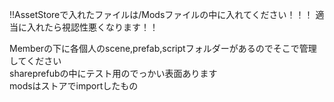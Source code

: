 !!AssetStoreで入れたファイルは/Modsファイルの中に入れてください！！！
適当に入れたら視認性悪くなります！！



Memberの下に各個人のscene,prefab,scriptフォルダーがあるのでそこで管理してください  
shareprefubの中にテスト用のでっかい表面あります  
modsはストアでimportしたもの  
